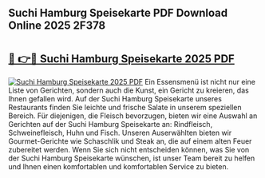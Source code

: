 ## Suchi Hamburg Speisekarte PDF Download Online 2025 2F378

# <h2><a href="http://gc9eb2b.nevu.top/?p=Suchi+Hamburg+Speisekarte">🔗 👉🔴 Suchi Hamburg Speisekarte 2025 PDF</a></h2>

[![Suchi Hamburg Speisekarte 2025 PDF](https://i.imgur.com/dBaPXMq.png)](http://gc9eb2b.nevu.top/?p=Suchi+Hamburg+Speisekarte)
Ein Essensmenü ist nicht nur eine Liste von Gerichten, sondern auch die Kunst, ein Gericht zu kreieren, das Ihnen gefallen wird. Auf der Suchi Hamburg Speisekarte unseres Restaurants finden Sie leichte und frische Salate in unserem speziellen Bereich. Für diejenigen, die Fleisch bevorzugen, bieten wir eine Auswahl an Gerichten auf der Suchi Hamburg Speisekarte an: Rindfleisch, Schweinefleisch, Huhn und Fisch. Unseren Auserwählten bieten wir Gourmet-Gerichte wie Schaschlik und Steak an, die auf einem alten Feuer zubereitet werden. Wenn Sie sich nicht entscheiden können, was Sie von der Suchi Hamburg Speisekarte wünschen, ist unser Team bereit zu helfen und Ihnen einen komfortablen und komfortablen Service zu bieten.
